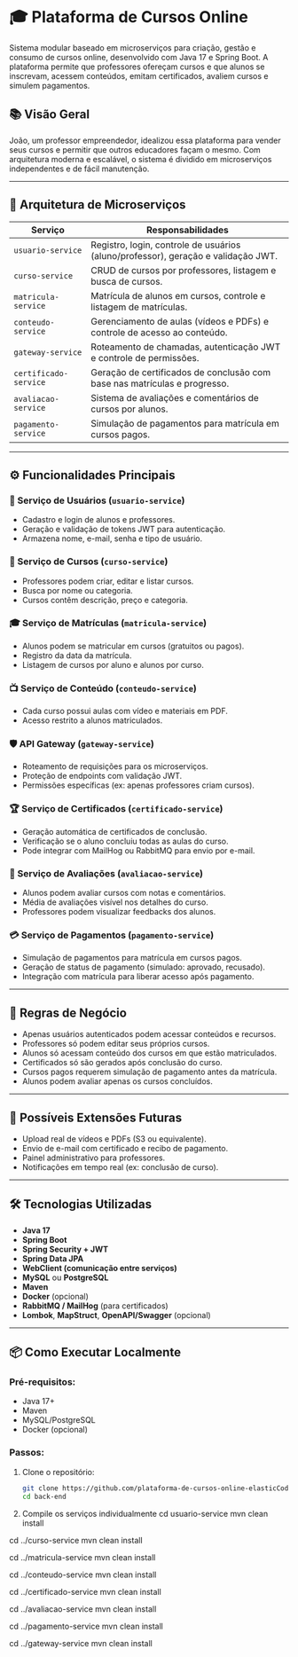 # 🎓 Plataforma de Cursos Online

Sistema modular baseado em microserviços para criação, gestão e consumo de cursos online, desenvolvido com Java 17 e Spring Boot. A plataforma permite que professores ofereçam cursos e que alunos se inscrevam, acessem conteúdos, emitam certificados, avaliem cursos e simulem pagamentos.

## 📚 Visão Geral

João, um professor empreendedor, idealizou essa plataforma para vender seus cursos e permitir que outros educadores façam o mesmo. Com arquitetura moderna e escalável, o sistema é dividido em microserviços independentes e de fácil manutenção.

---

## 🧩 Arquitetura de Microserviços

| Serviço                | Responsabilidades                                                                 |
|------------------------|------------------------------------------------------------------------------------|
| `usuario-service`      | Registro, login, controle de usuários (aluno/professor), geração e validação JWT. |
| `curso-service`        | CRUD de cursos por professores, listagem e busca de cursos.                        |
| `matricula-service`    | Matrícula de alunos em cursos, controle e listagem de matrículas.                 |
| `conteudo-service`     | Gerenciamento de aulas (vídeos e PDFs) e controle de acesso ao conteúdo.          |
| `gateway-service`      | Roteamento de chamadas, autenticação JWT e controle de permissões.                |
| `certificado-service`  | Geração de certificados de conclusão com base nas matrículas e progresso.         |
| `avaliacao-service`    | Sistema de avaliações e comentários de cursos por alunos.                         |
| `pagamento-service`    | Simulação de pagamentos para matrícula em cursos pagos.                           |

---

## ⚙️ Funcionalidades Principais

### 👤 Serviço de Usuários (`usuario-service`)
- Cadastro e login de alunos e professores.
- Geração e validação de tokens JWT para autenticação.
- Armazena nome, e-mail, senha e tipo de usuário.

### 📘 Serviço de Cursos (`curso-service`)
- Professores podem criar, editar e listar cursos.
- Busca por nome ou categoria.
- Cursos contêm descrição, preço e categoria.

### 🎓 Serviço de Matrículas (`matricula-service`)
- Alunos podem se matricular em cursos (gratuitos ou pagos).
- Registro da data da matrícula.
- Listagem de cursos por aluno e alunos por curso.

### 📺 Serviço de Conteúdo (`conteudo-service`)
- Cada curso possui aulas com vídeo e materiais em PDF.
- Acesso restrito a alunos matriculados.

### 🛡️ API Gateway (`gateway-service`)
- Roteamento de requisições para os microserviços.
- Proteção de endpoints com validação JWT.
- Permissões específicas (ex: apenas professores criam cursos).

### 🏆 Serviço de Certificados (`certificado-service`)
- Geração automática de certificados de conclusão.
- Verificação se o aluno concluiu todas as aulas do curso.
- Pode integrar com MailHog ou RabbitMQ para envio por e-mail.

### 🌟 Serviço de Avaliações (`avaliacao-service`)
- Alunos podem avaliar cursos com notas e comentários.
- Média de avaliações visível nos detalhes do curso.
- Professores podem visualizar feedbacks dos alunos.

### 💳 Serviço de Pagamentos (`pagamento-service`)
- Simulação de pagamentos para matrícula em cursos pagos.
- Geração de status de pagamento (simulado: aprovado, recusado).
- Integração com matrícula para liberar acesso após pagamento.

---

## 📏 Regras de Negócio

- Apenas usuários autenticados podem acessar conteúdos e recursos.
- Professores só podem editar seus próprios cursos.
- Alunos só acessam conteúdo dos cursos em que estão matriculados.
- Certificados só são gerados após conclusão do curso.
- Cursos pagos requerem simulação de pagamento antes da matrícula.
- Alunos podem avaliar apenas os cursos concluídos.

---

## 🚀 Possíveis Extensões Futuras

- Upload real de vídeos e PDFs (S3 ou equivalente).
- Envio de e-mail com certificado e recibo de pagamento.
- Painel administrativo para professores.
- Notificações em tempo real (ex: conclusão de curso).

---

## 🛠️ Tecnologias Utilizadas

- **Java 17**
- **Spring Boot**
- **Spring Security + JWT**
- **Spring Data JPA**
- **WebClient (comunicação entre serviços)**
- **MySQL** ou **PostgreSQL**
- **Maven**
- **Docker** (opcional)
- **RabbitMQ / MailHog** (para certificados)
- **Lombok**, **MapStruct**, **OpenAPI/Swagger** (opcional)

---

## 📦 Como Executar Localmente

### Pré-requisitos:
- Java 17+
- Maven
- MySQL/PostgreSQL
- Docker (opcional)

### Passos:
1. Clone o repositório:
   ```bash
   git clone https://github.com/plataforma-de-cursos-online-elasticCode/back-end
   cd back-end

2. Compile os serviços individualmente
   cd usuario-service
mvn clean install

cd ../curso-service
mvn clean install

cd ../matricula-service
mvn clean install

cd ../conteudo-service
mvn clean install

cd ../certificado-service
mvn clean install

cd ../avaliacao-service
mvn clean install

cd ../pagamento-service
mvn clean install

cd ../gateway-service
mvn clean install

